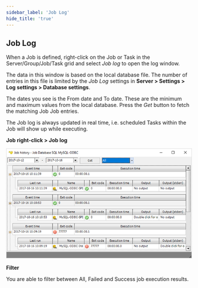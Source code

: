 ```yaml
---
sidebar_label: 'Job Log'
hide_title: 'true'
---
```


## Job Log

When a Job is defined, right-click on the Job or Task in the Server/Group/Job/Task grid and select *Job log* to open the log window.
 
The data in this window is based on the local database file. The number of entries in this file is limited by the *Job Log* settings in **Server > Settings > Log settings  > Database settings**.
 
The dates you see is the From date and To date. These are the minimum and maximum values from the local database. Press the *Get* button to fetch the matching Job Job entries.
 
The Job log is always updated in real time, i.e. scheduled Tasks within the Job will show up while executing.
 
**Job right-click > Job log**

![](../../../../static/img/joblog.png)

**Filter**

You are able to filter between All, Failed and Success job execution results.